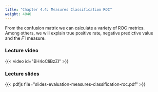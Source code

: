 ```yaml
---
title: "Chapter 4.4: Measures Classification ROC"
weight: 4040
---
```

From the confusion matrix we can calculate a variety of ROC metrics. Among others, we will explain true positive rate, negative predictive value and the $F1$ measure.

<!--more-->

### Lecture video

{{< video id="BH4oCliBzZI" >}}

### Lecture slides

{{< pdfjs file="slides-evaluation-measures-classification-roc.pdf" >}}
